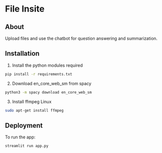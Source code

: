 # File Insite

## About
Upload files and use the chatbot for question answering and summarization.

## Installation
1) Install the python modules required
``` bash
pip install -r requirements.txt
```
2) Download en_core_web_sm from spacy
``` bash
python3 -m spacy download en_core_web_sm
```
3) Install ffmpeg
Linux
``` bash
sudo apt-get install ffmpeg
```
## Deployment
To run the app:
``` bash
streamlit run app.py
```
